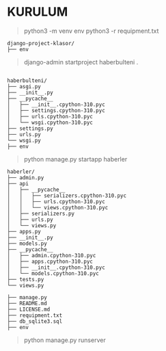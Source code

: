 
# KURULUM

>python3 -m venv env
>python3 -r requipment.txt

```
django-project-klasor/
├── env
```


> django-admin startproject haberbulteni .
```

haberbulteni/
├── asgi.py
├── __init__.py
├── __pycache__
│   ├── __init__.cpython-310.pyc
│   ├── settings.cpython-310.pyc
│   ├── urls.cpython-310.pyc
│   └── wsgi.cpython-310.pyc
├── settings.py
├── urls.py
└── wsgi.py
├── env
```

> python manage.py startapp haberler

```
haberler/
├── admin.py
├── api
│   ├── __pycache__
│   │   ├── serializers.cpython-310.pyc
│   │   ├── urls.cpython-310.pyc
│   │   └── views.cpython-310.pyc
│   ├── serializers.py
│   ├── urls.py
│   └── views.py
├── apps.py
├── __init__.py
├── models.py
├── __pycache__
│   ├── admin.cpython-310.pyc
│   ├── apps.cpython-310.pyc
│   ├── __init__.cpython-310.pyc
│   └── models.cpython-310.pyc
├── tests.py
└── views.py
```
```
├── manage.py
├── README.md
├── LICENSE.md
├── requipment.txt
├── db_sqlite3.sql
├── env

```
> python manage.py runserver
